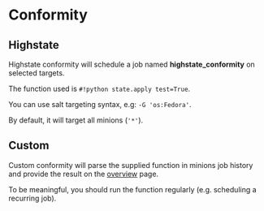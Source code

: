 # Conformity

## Highstate

Highstate conformity will schedule a job named **highstate_conformity** on selected targets.

The function used is `#!python state.apply test=True`.

You can use salt targeting syntax, e.g: `-G 'os:Fedora'`.

By default, it will target all minions (`'*'`).

## Custom

Custom conformity will parse the supplied function in minions job history and provide the result on the [overview](overview.md#conformity) page.

To be meaningful, you should run the function regularly (e.g. scheduling a recurring job).
